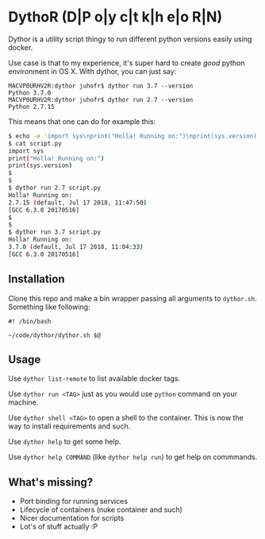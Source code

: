 # DythoR (D|P o|y c|t k|h e|o R|N)

Dythor is a utility script thingy to run different python versions easily using docker.

Use case is that to my experience, it's super hard to create *good* python environment in OS X. With dythor, you can just say:

```
MACVP0URHV2R:dythor juhofr$ dythor run 3.7 --version
Python 3.7.0
MACVP0URHV2R:dythor juhofr$ dythor run 2.7 --version
Python 2.7.15
```

This means that one can do for example this:

```bash
$ echo -e 'import sys\nprint("Holla! Running on:")\nprint(sys.version)' > script.py
$ cat script.py
import sys
print("Holla! Running on:")
print(sys.version)
$
$
$ dythor run 2.7 script.py
Holla! Running on:
2.7.15 (default, Jul 17 2018, 11:47:50)
[GCC 6.3.0 20170516]
$
$
$ dythor run 3.7 script.py
Holla! Running on:
3.7.0 (default, Jul 17 2018, 11:04:33)
[GCC 6.3.0 20170516]
```

## Installation

Clone this repo and make a bin wrapper passing all arguments to `dythor.sh`. Something like following:

```
#! /bin/bash

~/code/dythor/dythor.sh $@
```

## Usage

Use `dythor list-remote` to list available docker tags.

Use `dythor run <TAG>` just as you would use `python` command on your machine.

Use `dythor shell <TAG>` to open a shell to the container. This is now the way to install requirements and such.

Use `dythor help` to get some help.

Use `dythor help COMMAND` (like `dythor help run`) to get help on commmands.

## What's missing?

* Port binding for running services
* Lifecycle of containers (nuke container and such)
* Nicer documentation for scripts
* Lot's of stuff actually :P
